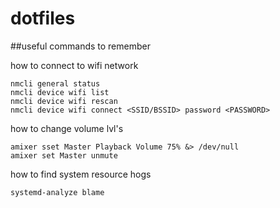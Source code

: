 # dotfiles

##useful commands to remember

how to connect to wifi network
```
nmcli general status
nmcli device wifi list
nmcli device wifi rescan
nmcli device wifi connect <SSID/BSSID> password <PASSWORD>
```

how to change volume lvl's
```
amixer sset Master Playback Volume 75% &> /dev/null
amixer set Master unmute
```

how to find system resource hogs
```
systemd-analyze blame
```


